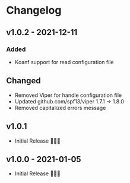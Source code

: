 # Changelog

## v1.0.2 - 2021-12-11

### Added

- Koanf support for read configuration file

## Changed

- Removed Viper for handle configuration file
- Updated github.com/spf13/viper 1.7.1 -> 1.8.0
- Removed capitalized errors message

## v1.0.1

- Initial Release 🎉🎉🎉

## v1.0.0 - 2021-01-05

- Initial Release 🎉🎉🎉